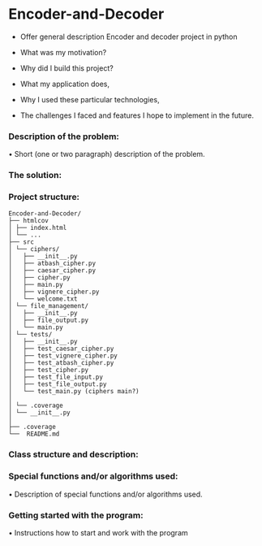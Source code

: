 # Encoder-and-Decoder
* Offer general description
Encoder and decoder project in python

* What was my motivation?
* Why did I build this project?

* What my application does,
* Why I used these particular technologies,
* The challenges I faced and features I hope to implement in the future.

### Description of the problem:
•	Short (one or two paragraph) description of the problem.

### The solution:


### Project structure:
```
Encoder-and-Decoder/
├── htmlcov
│ ├── index.html
│ └── ...
├── src
│ └── ciphers/
│   ├── __init__.py
│   ├── atbash_cipher.py
│   ├── caesar_cipher.py
│   ├── cipher.py
│   ├── main.py
│   ├── vignere_cipher.py
│   └── welcome.txt
│ └── file_management/
│   ├── __init__.py
│   ├── file_output.py
│   └── main.py
│ └── tests/
│   ├── __init__.py
│   ├── test_caesar_cipher.py
│   ├── test_vignere_cipher.py
│   ├── test_atbash_cipher.py
│   ├── test_cipher.py
│   ├── test_file_input.py
│   ├── test_file_output.py
│   └── test_main.py (ciphers main?)
│
│ └── .coverage
│ └── __init__.py
│
├── .coverage
└──  README.md
```

### Class structure and  description:


### Special functions and/or algorithms used:
•	Description of special functions and/or algorithms used.

### Getting started with the program:
•	Instructions how to start and work with the program